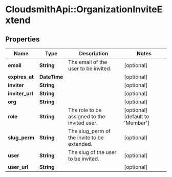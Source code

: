 # CloudsmithApi::OrganizationInviteExtend

## Properties
Name | Type | Description | Notes
------------ | ------------- | ------------- | -------------
**email** | **String** | The email of the user to be invited. | [optional] 
**expires_at** | **DateTime** |  | [optional] 
**inviter** | **String** |  | [optional] 
**inviter_url** | **String** |  | [optional] 
**org** | **String** |  | [optional] 
**role** | **String** | The role to be assigned to the invited user. | [optional] [default to &#39;Member&#39;]
**slug_perm** | **String** | The slug_perm of the invite to be extended. | [optional] 
**user** | **String** | The slug of the user to be invited. | [optional] 
**user_url** | **String** |  | [optional] 


